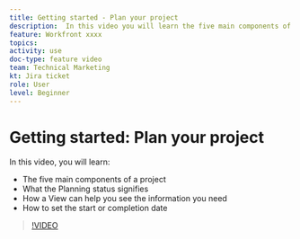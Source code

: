 ```yaml
---
title: Getting started - Plan your project
description:  In this video you will learn the five main components of a project, what the Planning status signifies, how a view can help you see the information you need and how to set the start or completion date.
feature: Workfront xxxx
topics: 
activity: use
doc-type: feature video
team: Technical Marketing
kt: Jira ticket
role: User
level: Beginner
---
```

# Getting started: Plan your project

In this video, you will learn:

* The five main components of a project
* What the Planning status signifies
* How a View can help you see the information you need
* How to set the start or completion date

>[!VIDEO](https://video.tv.adobe.com/v/335086/?quality=12)